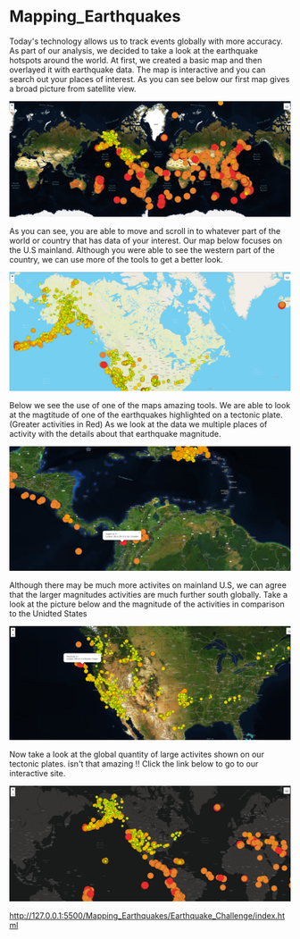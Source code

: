 # Mapping_Earthquakes
Today's technology allows us to track events globally with more accuracy. As part of our analysis, we decided to take a look at the earthquake hotspots around the world. At first, we created a basic map and then overlayed it with earthquake data. The map is interactive and you can search out your places of interest. As you can see below our first map gives a broad picture from satellite view.

![](Earthquake_Challenge/Images/Satellite_map.png)



























As you can see, you are able to move and scroll in to whatever part of the world or country that has data of your interest. Our map below focuses on the U.S mainland. Although you were able to see the western part of the country, we can use more of the tools to get a better look.


![](Earthquake_Challenge/Images/earthquake_map.png)




















Below we see the use of one of the maps amazing tools. We are able to look at the magtitude of one of the earthquakes highlighted on a tectonic plate. (Greater activities in Red) As we look at the data we multiple places of activity with the details about that earthquake magnitude.


![](Earthquake_Challenge/Images/mag_map.png)






















Although there may be much more activites on mainland U.S, we can agree that the larger magnitudes activities are much further south globally. 
Take a look at the picture below and the magnitude of the activities in comparison to the Unidted States

![](Earthquake_Challenge/Images/mag2_map.png)























Now take a look at the global quantity of large activites shown on our tectonic plates. isn't that amazing !! Click the link below to go to our interactive site. 

![](Earthquake_Challenge/Images/dark_map.png)























http://127.0.0.1:5500/Mapping_Earthquakes/Earthquake_Challenge/index.html







